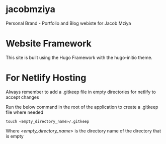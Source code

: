 # jacobmziya
Personal Brand - Portfolio and Blog webiste for Jacob Mziya

# Website Framework
This site is built using the Hugo Framework with the hugo-initio theme.

# For Netlify Hosting
Always remember to add a .gitkeep file in empty directories for netlify to accept changes

Run the below command in the root of the application to create a .gitkeep file where needed

    touch <empty_directory_name>/.gitkeep

Where _<empty_directory_name>_ is the directory name of the directory that is empty
